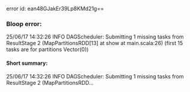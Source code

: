 error id: ean48GJakEr39Lp8KMd21g==
### Bloop error:

25/06/17 14:32:26 INFO DAGScheduler: Submitting 1 missing tasks from ResultStage 2 (MapPartitionsRDD[13] at show at main.scala:26) (first 15 tasks are for partitions Vector(0))
#### Short summary: 

25/06/17 14:32:26 INFO DAGScheduler: Submitting 1 missing tasks from ResultStage 2 (MapPartitionsRDD...